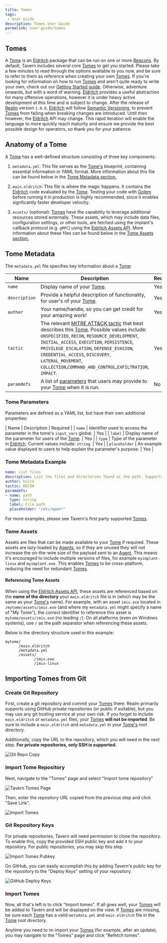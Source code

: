```yaml
---
title: Tomes
tags:
 - User Guide
description: Tomes User Guide
permalink: user-guide/tomes
---
```

## Tomes

A [Tome](/user-guide/terminology#tome) is an [Eldritch](/user-guide/terminology#eldritch) package that can be run on one or more [Beacons](/user-guide/terminology#beacon). By default, Tavern includes several core [Tomes](/user-guide/terminology#tome) to get you started. Please take a few minutes to read through the options available to you now, and be sure to refer to them as reference when creating your own [Tomes](/user-guide/terminology#tome). If you're looking for information on how to run [Tomes](/user-guide/terminology#tome) and aren't quite ready to write your own, check out our [Getting Started guide](/user-guide/getting-started). Otherwise, adventure onwards, but with a word of warning. [Eldritch](/user-guide/terminology#eldritch) provides a useful abstraction for many offensive operations, however it is under heavy active development at this time and is subject to change. After the release of [Realm](https://github.com/spellshift/realm) version `1.0.0`, [Eldritch](/user-guide/terminology#eldritch) will follow [Semantic Versioning](https://semver.org/), to prevent [Tomes](/user-guide/terminology#tome) from failing when breaking changes are introduced. Until then however, the [Eldritch](/user-guide/terminology#eldritch) API may change. This rapid iteration will enable the language to more quickly reach maturity and ensure we provide the best possible design for operators, so thank you for your patience.

## Anatomy of a Tome

A [Tome](/user-guide/terminology#tome) has a well-defined structure consisting of three key components:

1. `metadata.yml`: This file serves as the [Tome's](/user-guide/terminology#tome) blueprint, containing essential information in YAML format. More information about this file can be found below in the [Tome Metadata section.](/user-guide/tomes#tome-metadata)

2. `main.eldritch`: This file is where the magic happens. It contains the [Eldritch](/user-guide/terminology#eldritch) code evaluated by the [Tome](/user-guide/terminology#tome). Testing your code with [Golem](/user-guide/golem) before running it in production is highly recommended, since it enables signficantly faster developer velocity.

3. `assets/` (optional): [Tomes](/user-guide/terminology#tome) have the capability to leverage additional resources stored externally. These assets, which may include data files, configuration settings, or other tools, are fetched using the implant's callback protocol (e.g. `gRPC`) using the [Eldritch Assets API](/user-guide/eldritch#assets). More information about these files can be found below in the [Tome Assets section.](/user-guide/tomes#tome-assets)

## Tome Metadata

The `metadata.yml` file specifies key information about a [Tome](/user-guide/terminology#tome):

| Name | Description | Required |
|------|-------------|----------|
| `name` | Display name of your [Tome](/user-guide/terminology#tome). | Yes |
| `description` | Provide a helpful description of functionality, for user's of your [Tome](/user-guide/terminology#tome). | Yes |
| `author` | Your name/handle, so you can get credit for your amazing work! | Yes |
| `tactic` | The relevant [MITRE ATT&CK tactic](https://attack.mitre.org/tactics/enterprise/) that best describes this [Tome](/user-guide/terminology#tome). Possible values include: `UNSPECIFIED`, `RECON`, `RESOURCE_DEVELOPMENT`, `INITIAL_ACCESS`, `EXECUTION`, `PERSISTENCE`, `PRIVILEGE_ESCALATION`, `DEFENSE_EVASION`, `CREDENTIAL_ACCESS`, `DISCOVERY`, `LATERAL_MOVEMENT`, `COLLECTION`,`COMMAND_AND_CONTROL`,`EXFILTRATION`, `IMPACT`. | Yes |
| `paramdefs` | A list of [parameters](/user-guide/tomes#tome-parameters) that users may provide to your [Tome](/user-guide/terminology#tome) when it is run. | No |

### Tome Parameters

Parameters are defined as a YAML list, but have their own additional properties:

| Name | Description | Required |
| `name` | Identifier used to access the parameter in the tome's `input_vars` global. | Yes |
| `label` | Display name of the parameter for users of the [Tome](/user-guide/terminology#tome). | Yes |
| `type` | Type of the parameter in [Eldritch](/user-guide/terminology#eldritch). Current values include: `string`. | Yes |
| `placeholder` | An example value displayed to users to help explain the parameter's purpose. | Yes |

### Tome Metadata Example

```yaml
name: List files
description: List the files and directories found at the path. Supports basic glob functionality. Does not glob more than one level.
author: hulto
tactic: RECON
paramdefs:
- name: path
  type: string
  label: File path
  placeholder: "/etc/open*"
```

For more examples, please see Tavern's first party supported [Tomes](https://github.com/spellshift/realm/tree/main/tavern/tomes).

### Tome Assets

Assets are files that can be made available to your [Tome](/user-guide/terminology#tome) if required. These assets are lazy-loaded by [Agents](/user-guide/terminology#agent), so if they are unused they will not increase the on-the-wire size of the payload sent to an [Agent](/user-guide/terminology#agent). This means it's encouraged to include multiple versions of files, for example `myimplant-linux` and `myimplant.exe`. This enables [Tomes](/user-guide/terminology#tome) to be cross-platform, reducing the need for redundant [Tomes](/user-guide/terminology#tome).

#### Referencing Tome Assets

When using the [Eldritch Assets API](/user-guide/eldritch#assets), these assets are referenced based on the **name of the directory** your `main.eldritch` file is in (which may be the same as your [Tome's](/user-guide/terminology#tome) name). For example, with an asset `imix.exe` located in `/mytome/assets/imix.exe` (and where my `metadata.yml` might specify a name of "My Tome"), the correct identifier to reference this asset is `mytome/assets/imix.exe` (no leading `/`). On all platforms (even on Windows systems), use `/` as the path separator when referencing these assets.

Below is the directory structure used in this example:

```text
mytome/
      /main.eldritch
      /metadata.yml
      /assets/
             /imix.exe
             /imix-linux
```

## Importing Tomes from Git

### Create Git Repository

First, create a git repository and commit your [Tomes](/user-guide/terminology#tome) there. Realm primarily supports using GitHub private repositories (or public if suitable), but you may use any git hosting service at your own risk. If you forget to include `main.eldritch` or `metadata.yml` files, your [Tomes](/user-guide/terminology#tome) **will not be imported**. Be sure to include a `main.eldritch` and `metadata.yml` in your [Tome's](/user-guide/terminology#tome) root directory.

Additionally, copy the URL to the repository, which you will need in the next step. **For private repositories, only SSH is supported.**

![Git Repo Copy](/assets/img/user-guide/tomes/git-repo-copy.png)

### Import Tome Repository

Next, navigate to the "Tomes" page and select "Import tome repository"

![Tavern Tomes Page](/assets/img/user-guide/tomes/tomes-page.png)

Then, enter the repository URL copied from the previous step and click "Save Link".

![Import Tomes](/assets/img/user-guide/tomes/import-tomes.png)

### Git Repository Keys

For private repositories, Tavern will need permission to clone the repository. To enable this, copy the provided SSH public key and add it to your repository. For public repositories, you may skip this step.

![Import Tomes Pubkey](/assets/img/user-guide/tomes/import-tomes-pubkey.png)

On GitHub, you can easily accomplish this by adding Tavern's public key for the repository to the "Deploy Keys" setting of your repository.

![GitHub Deploy Keys](/assets/img/user-guide/tomes/github-deploy-keys.png)

### Import Tomes

Now, all that's left is to click "Import tomes". If all goes well, your [Tomes](/user-guide/terminology#tome) will be added to Tavern and will be displayed on the view. If [Tomes](/user-guide/terminology#tome) are missing, be sure each [Tome](/user-guide/terminology#tome)  has a valid `metadata.yml` and `main.eldritch` file in the [Tome](/user-guide/terminology#tome) root directory.

Anytime you need to re-import your [Tomes](/user-guide/terminology#tome) (for example, after an update), you may navigate to the "Tomes" page and click "Refetch tomes".
